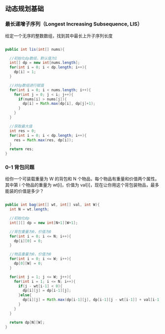 ## 动态规划基础

### 最长递增子序列（Longest Increasing Subsequence, LIS）

给定一个无序的整数数组，找到其中最长上升子序列长度


```java

public int lis(int[] nums){

  //初始化dp数组，默认值为1
  int[] dp = new int[nums.length];
  for(int i = 0; i < dp.length; i++){
    dp[i] = 1;
  }

  //对dp数组进行赋值
  for(int i = 0; i < nums.length; i++){
    for(int j = 0; j < i; j++){
      if(nums[i] > nums[j]){
        dp[i] = Math.max(dp[i], dp[j]+1);
      }
    }
  }

  //获取最大值
  int res = 0;
  for(int i = 0; i < dp.length; i++){
    res = Math.max(res, dp[i]);
  }
  return res;
}

```


### 0-1 背包问题

给你一个可装载重量为 W 的背包和 N 个物品，每个物品有重量和价值两个属性。其中第 i 个物品的重量为 wt[i]，价值为 val[i]，现在让你用这个背包装物品，最多能装的价值是多少？

```java

public int bag(int[] wt, int[] val, int W){
  int N = wt.length;

  //初始化dp
  int[][] dp = new int[N+1][W+1];

  //背包重量为0，价值为0
  for(int i = 0; i <= N; i++){
    dp[i][0] = 0;
  }

  //物品重量为0，价值为0
  for(int i = 0; i <= W; i++){
    dp[0][W] = 0;
  }

  for(int j = 1; j <= W; j++){
    for(int i = 1; i <= N; i++){
      if(j - wt[i-1] < 0){
        dp[i][j] = dp[i-1][j];
      }else{
        dp[i][j] = Math.max(dp[i-1][j], dp[i-1][j - wt[i-1]] + val[i-1]);
      }
    }
  }

  return dp[N][W];
}

```
